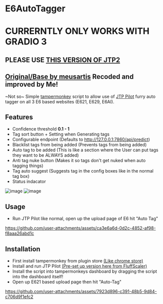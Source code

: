 # E6AutoTagger

# CURRERNTLY ONLY WORKS WITH GRADIO 3
## PLEASE USE [THIS VERSION OF JTP2](https://files.catbox.moe/tgkbh4.7z)



## [Original/Base by meusartis](https://github.com/Meus-Artis/e6AutoTagger) Recoded and improved by Me!


~Not so~ Simple [tampermonkey](https://www.tampermonkey.net/) script to allow use of [JTP Pilot](https://huggingface.co/RedRocket/JointTaggerProject) furry auto tagger on all 3 E6 based websites (E621, E629, E6AI).


## Features
* Confidence threshold **0.1 - 1**
* Tag sort button + Setting when Generating tags
* Configurable endpoint (Defaults to http://127.0.0.1:7860/api/predict)
* Blacklist tags from being added (Prevents tags from being added)
* Auto tag to be added (This is like a section where the User can put tags they want to be ALWAYS added)
* Anti tag nuke button (Makes it so tags don't get nuked when auto tagging things)
* Tag auto suggest (Suggests tag in the config boxes like in the normal tag box)
* Status indacator
  
![image](https://github.com/user-attachments/assets/d3247533-c95a-4e6d-a570-731baaa26fdb)
![image](https://github.com/user-attachments/assets/04575d13-6d59-48d6-962a-e86fbcc218ad)






  
## Usage
* Run JTP Pilot like normal, open up the upload page of E6 hit "Auto Tag"


https://github.com/user-attachments/assets/ca3e6a6d-0d2c-4852-af98-f8aaa26abd1c


## Installation

* First install tampermonkey from plugin store [(Like chrome store)](https://chromewebstore.google.com/detail/tampermonkey/dhdgffkkebhmkfjojejmpbldmpobfkfo)
* Install and run JTP Pilot [(Pre-set up version here from FluffScaler)](https://files.catbox.moe/tgkbh4.7z)
* Install the script into tampermonkeys dashboard by dragging the script into the dashboard itself!
* Open up E621 based upload page then hit "Auto-Tag" 

https://github.com/user-attachments/assets/7923d896-c391-48b5-9d84-c706d9f1efc2

